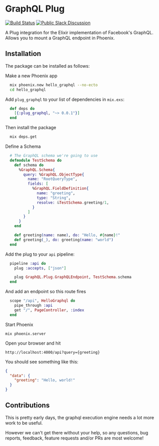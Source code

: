 # GraphQL Plug

[![Build Status](https://travis-ci.org/joshprice/plug_graphql.svg)](https://travis-ci.org/joshprice/plug_graphql)
[![Public Slack Discussion](https://graphql-slack.herokuapp.com/badge.svg)](https://graphql-slack.herokuapp.com/)

A Plug integration for the Elixir implementation of Facebook's GraphQL. Allows you to mount a GraphQL endpoint in Phoenix.

## Installation

The package can be installed as follows:

Make a new Phoenix app

```sh
  mix phoenix.new hello_graphql --no-ecto
  cd hello_graphql
```

Add `plug_graphql` to your list of dependencies in `mix.exs`:

```elixir
  def deps do
    [{:plug_graphql, "~> 0.0.1"}]
  end
```

Then install the package

```sh
  mix deps.get
```

Define a Schema

```elixir
  # The GraphQL schema we're going to use
  defmodule TestSchema do
    def schema do
      %GraphQL.Schema{
        query: %GraphQL.ObjectType{
          name: "RootQueryType",
          fields: [
            %GraphQL.FieldDefinition{
              name: "greeting",
              type: "String",
              resolve: &TestSchema.greeting/1,
            }
          ]
        }
      }
    end

    def greeting(name: name), do: "Hello, #{name}!"
    def greeting(_), do: greeting(name: "world")
  end
```

Add the plug to your `api` pipeline:

```elixir
  pipeline :api do
    plug :accepts, ["json"]

    plug GraphQL.Plug.GraphQLEndpoint, TestSchema.schema
  end
```

And add an endpoint so this route fires

```elixir
  scope "/api", HelloGraphql do
    pipe_through :api
    get "/", PageController, :index
  end
```

Start Phoenix

    mix phoenix.server

Open your browser and hit

    http://localhost:4000/api?query={greeting}

You should see something like this:

```json
{
  "data": {
    "greeting": "Hello, world!"
  }
}
```

## Contributions

This is pretty early days, the graphql execution engine needs a lot more work to be useful.

However we can't get there without your help, so any questions, bug reports, feedback,
feature requests and/or PRs are most welcome!
